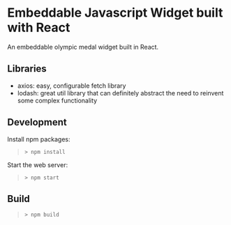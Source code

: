# Embeddable Javascript Widget built with React
An embeddable olympic medal widget built in React.

## Libraries
- axios: easy, configurable fetch library
- lodash: great util library that can definitely abstract the need to reinvent some complex functionality

## Development
Install npm packages:
>`> npm install`

Start the web server:
>`> npm start`

## Build
>`> npm build`

